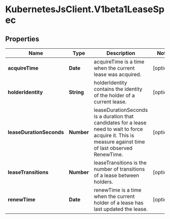 # KubernetesJsClient.V1beta1LeaseSpec

## Properties
Name | Type | Description | Notes
------------ | ------------- | ------------- | -------------
**acquireTime** | **Date** | acquireTime is a time when the current lease was acquired. | [optional] 
**holderIdentity** | **String** | holderIdentity contains the identity of the holder of a current lease. | [optional] 
**leaseDurationSeconds** | **Number** | leaseDurationSeconds is a duration that candidates for a lease need to wait to force acquire it. This is measure against time of last observed RenewTime. | [optional] 
**leaseTransitions** | **Number** | leaseTransitions is the number of transitions of a lease between holders. | [optional] 
**renewTime** | **Date** | renewTime is a time when the current holder of a lease has last updated the lease. | [optional] 


